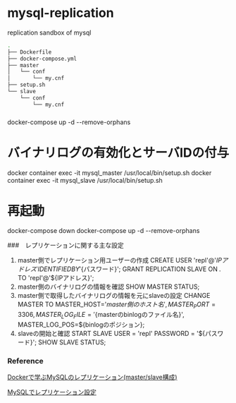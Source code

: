 # mysql-replication
replication sandbox of mysql
```bash
.
├── Dockerfile
├── docker-compose.yml
├── master
│   └── conf
│       └── my.cnf
├── setup.sh
└── slave
    └── conf
        └── my.cnf
```

###
docker-compose up -d --remove-orphans

# バイナリログの有効化とサーバIDの付与
docker container exec -it mysql_master /usr/local/bin/setup.sh
docker container exec -it mysql_slave /usr/local/bin/setup.sh

# 再起動
docker-compose down
docker-compose up -d --remove-orphans


###　レプリケーションに関する主な設定
1. master側でレプリケーション用ユーザーの作成
CREATE USER 'repl'@'${IPアドレス}' IDENTIFIED BY '${パスワード}';
GRANT REPLICATION SLAVE ON *.* TO 'repl'@'${IPアドレス}';
2. master側のバイナリログの情報を確認
SHOW MASTER STATUS;
3. master側で取得したバイナリログの情報を元にslaveの設定
CHANGE MASTER TO
  MASTER_HOST='${master側のホスト名}',
  MASTER_PORT=3306,
  MASTER_LOG_FILE='${masterのbinlogのファイル名}',
  MASTER_LOG_POS=${binlogのポジション};
4. slaveの開始と確認
START SLAVE USER = 'repl' PASSWORD = '${パスワード}';
SHOW SLAVE STATUS;


### Reference
[Dockerで学ぶMySQLのレプリケーション(master/slave構成)](https://qiita.com/wf-yamaday/items/47434b8312737da25521)

[MySQLでレプリケーション設定](https://qiita.com/zaburo/items/ee9d4f5973e6e226b616)